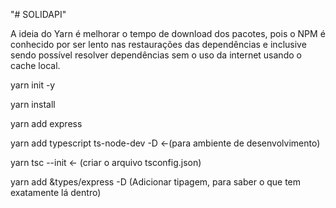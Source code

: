 "# SOLIDAPI" 

A ideia do Yarn é melhorar o tempo de download dos pacotes, pois o NPM é conhecido por ser lento nas restaurações das dependências e inclusive sendo possível resolver dependências sem o uso da internet usando o cache local.

yarn init -y

yarn install

yarn add express

yarn add typescript ts-node-dev -D <-(para ambiente de desenvolvimento)

yarn tsc --init <- (criar o arquivo tsconfig.json)

yarn add &types/express -D (Adicionar tipagem, para saber o que tem exatamente lá dentro)
